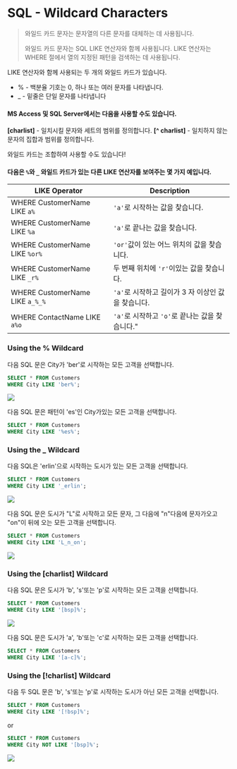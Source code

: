 # SQL - Wildcard Characters

>와일드 카드 문자는 문자열의 다른 문자를 대체하는 데 사용됩니다. 
>
>와일드 카드 문자는 SQL LIKE 연산자와 함께 사용됩니다. LIKE 연산자는 WHERE 절에서 열의 지정된 패턴을 검색하는 데 사용됩니다. 

LIKE 연산자와 함께 사용되는 두 개의 와일드 카드가 있습니다. 

 - % - 백분율 기호는 0, 하나 또는 여러 문자를 나타냅니다. 
 - _ - 밑줄은 단일 문자를 나타냅니다


#### MS Access 및 SQL Server에서는 다음을 사용할 수도 있습니다. 

**[charlist]** - 일치시킬 문자와 세트의 범위를 정의합니다.
**[^ charlist]** - 일치하지 않는 문자의 집합과 범위를 정의합니다.

와일드 카드는 조합하여 사용할 수도 있습니다! 

#### 다음은 `%`와 `_` 와일드 카드가 있는 다른 LIKE 연산자를 보여주는 몇 가지 예입니다.

|LIKE Operator	|Description|
|----------|-------------|
|WHERE CustomerName LIKE `a%`	|`'a'`로 시작하는 값을 찾습니다.|
|WHERE CustomerName LIKE `%a`	|`'a'`로 끝나는 값을 찾습니다.|
|WHERE CustomerName LIKE `%or%`| `'or'`값이 있는 어느 위치의 값을 찾습니다.|
|WHERE CustomerName LIKE `_r%`	|두 번째 위치에 `'r'`이있는 값을 찾습니다.|
|WHERE CustomerName LIKE `a_%_%`	|`'a'`로 시작하고 길이가 3 자 이상인 값을 찾습니다.|
|WHERE ContactName LIKE `a%o`	|`'a'`로 시작하고 `'o'`로 끝나는 값을 찾습니다."|


### Using the % Wildcard

다음 SQL 문은 City가 'ber'로 시작하는 모든 고객을 선택합니다.

```sql
SELECT * FROM Customers
WHERE City LIKE 'ber%';
```

![](///Users/janggunhee/projects/md-file/sql-md/images/bercity.png)

다음 SQL 문은 패턴이 'es'인 City가있는 모든 고객을 선택합니다.

```sql
SELECT * FROM Customers
WHERE City LIKE '%es%';
```

### Using the _ Wildcard

다음 SQL은 'erlin'으로 시작하는 도시가 있는 모든 고객을 선택합니다.

```sql
SELECT * FROM Customers
WHERE City LIKE '_erlin';
```
![](///Users/janggunhee/projects/md-file/sql-md/images/elin.png)


다음 SQL 문은 도시가 "L"로 시작하고 모든 문자, 그 다음에 "n"다음에 문자가오고 "on"이 뒤에 오는 모든 고객을 선택합니다.

```sql
SELECT * FROM Customers
WHERE City LIKE 'L_n_on';
```
![](///Users/janggunhee/projects/md-file/sql-md/images/l-d-n.png)

### Using the [charlist] Wildcard


다음 SQL 문은 도시가 'b', 's'또는 'p'로 시작하는 모든 고객을 선택합니다.

```sql
SELECT * FROM Customers
WHERE City LIKE '[bsp]%';
```
![](///Users/janggunhee/projects/md-file/sql-md/images/bsq.png)

다음 SQL 문은 도시가 'a', 'b'또는 'c'로 시작하는 모든 고객을 선택합니다.
```sql
SELECT * FROM Customers
WHERE City LIKE '[a-c]%';
```

### Using the [!charlist] Wildcard

다음 두 SQL 문은 'b', 's'또는 'p'로 시작하는 도시가 아닌 모든 고객을 선택합니다.

```sql
SELECT * FROM Customers
WHERE City LIKE '[!bsp]%';
```
or

```sql
SELECT * FROM Customers
WHERE City NOT LIKE '[bsp]%';
```
![](///Users/janggunhee/projects/md-file/sql-md/images/not%20sss.png)
